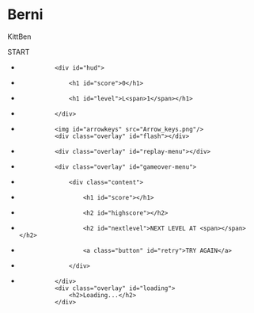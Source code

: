 Berni
=====

KittBen

<a class="button" id="start">START</a>
 					</div>
 				</div>
+				<div id="hud">
+					<h1 id="score">0</h1>
+					<h1 id="level">L<span>1</span></h1>
+				</div>
+				<img id="arrowkeys" src="Arrow_keys.png"/>
 				<div class="overlay" id="flash"></div>
-				<div class="overlay" id="replay-menu"></div>
+				<div class="overlay" id="gameover-menu">
+					<div class="content">
+						<h1 id="score"></h1>
+						<h2 id="highscore"></h2>
+						<h2 id="nextlevel">NEXT LEVEL AT <span></span></h2>
+						<a class="button" id="retry">TRY AGAIN</a>
+					</div>
+				</div>
 				<div class="overlay" id="loading">
 					<h2>Loading...</h2>
 				</div>

